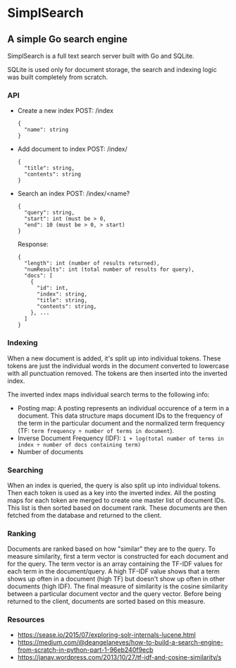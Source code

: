 # SimplSearch

## A simple Go search engine

SimplSearch is a full text search server built with Go and SQLite. 

SQLite is used only for document storage, the search and indexing logic was built completely from scratch. 

### API

- Create a new index
  POST: /index
  ```
  {
    "name": string
  }
  ```
  
- Add document to index
  POST: /index/<name>
  ```
  {
    "title": string,
    "contents": string
  }
  ```
- Search an index
  POST: /index/<name?
  ```
  {
    "query": string,
    "start": int (must be > 0,
    "end": 10 (must be > 0, > start)
  }
  ```
  Response:
  ```
  {
    "length": int (number of results returned),
    "numResults": int (total number of results for query),
    "docs": [
      {
        "id": int,
        "index": string,
        "title": string,
        "contents": string,
      }, ...
    ]
  }
  ```


### Indexing

When a new document is added, it's split up into individual tokens. These tokens are just the individual words in the document converted to lowercase with all punctuation removed. The tokens are then inserted into the inverted index.

The inverted index maps individual search terms to the following info:
- Posting map: A posting represents an individual occurence of a term in a document. This data structure maps document IDs to the frequency of the term in the particular document and the normalized term frequency (TF: `term frequency ÷ number of terms in document`).
- Inverse Document Frequency (IDF): `1 + log(total number of terms in index ÷ number of docs containing term)`
- Number of documents

### Searching

When an index is queried, the query is also split up into individual tokens. Then each token is used as a key into the inverted index. All the posting maps for each token are merged to create one master list of document IDs. This list is then sorted based on document rank. These documents are then fetched from the database and returned to the client. 

### Ranking 

Documents are ranked based on how "similar" they are to the query. To measure similarity, first a term vector is constructed for each document and for the query. The term vector is an array containing the TF-IDF values for each term in the document/query. A high TF-IDF value shows that a term shows up often in a document (high TF) but doesn't show up often in other documents (high IDF). The final measure of similarity is the cosine similarity between a particular document vector and the query vector. Before being returned to the client, documents are sorted based on this measure. 


### Resources
- https://sease.io/2015/07/exploring-solr-internals-lucene.html
- https://medium.com/@deangelaneves/how-to-build-a-search-engine-from-scratch-in-python-part-1-96eb240f9ecb
- https://janav.wordpress.com/2013/10/27/tf-idf-and-cosine-similarity/s

